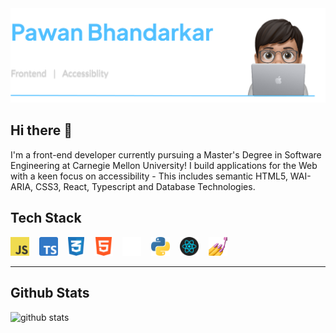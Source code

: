 <img alt="Header" src="./assets/images/Header.png">

## Hi there 👋
I'm a front-end developer currently pursuing a Master's Degree in Software Engineering at Carnegie Mellon University! I build applications for the Web with a keen focus on accessibility - This includes semantic HTML5, WAI-ARIA, CSS3, React, Typescript and Database Technologies.

## Tech Stack
<code><img height="30" alt="Javascript" src="./assets/logos/Javascript.png"></code>&nbsp;&nbsp;&nbsp;
<code><img height="30" alt="Typescript" src="./assets/logos/Typescript.png"></code>&nbsp;&nbsp;&nbsp;
<code><img height="30" alt="CSS3" src="./assets/logos/CSS3.png"></code>&nbsp;&nbsp;&nbsp;
<code><img height="30" alt="HTML5" src="./assets/logos/HTML5.png"></code>&nbsp;&nbsp;&nbsp;
<code><img height="30" alt="NextJS" src="./assets/logos/NextJS.png"></code>&nbsp;&nbsp;&nbsp;
<code><img height="30" alt="Python" src="./assets/logos/Python.png"></code>&nbsp;&nbsp;&nbsp;
<code><img height="30" alt="React" src="./assets/logos/React.webp"></code>&nbsp;&nbsp;&nbsp;
<code><img height="30" alt="Styled Components" src="./assets/logos/StyledComponents.png"></code>

---
##  Github Stats
<img src="https://github-readme-stats.vercel.app/api?username=BhandarkarPawan&show_icons=true&theme=github_dark" alt="github stats" width="45%" align="left"/>


